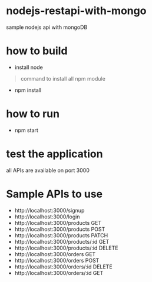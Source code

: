 # nodejs-restapi-with-mongo
sample nodejs api with mongoDB
# how to build
- install node 
> command to install all npm module
- npm install
# how to run
- npm start
# test the application
all APIs are available on port 3000
# Sample APIs to use
 - http://localhost:3000/signup
 - http://localhost:3000/login
 - http://localhost:3000/products     GET
 - http://localhost:3000/products     POST
 - http://localhost:3000/products     PATCH
 - http://localhost:3000/products/:id GET 
 - http://localhost:3000/products/:id DELETE
 - http://localhost:3000/orders       GET
 - http://localhost:3000/orders       POST
 - http://localhost:3000/orders/:id   DELETE
 - http://localhost:3000/orders/:id   GET
